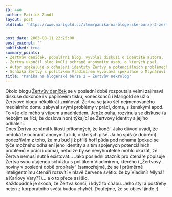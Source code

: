 ```yaml
---
ID: 440
author: Patrick Zandl
layout: post
oldlink: 'https://www.marigold.cz/item/panika-na-blogerske-burze-2-zertvuv-nekrolog

  '
post_date: 2003-08-11 22:25:00
post_excerpt: ''
published: true
summary_points:
- Žertvův deníček, populární blog, vyvolal diskusi o identitě autora.
- Žertva ukončil blog kvůli ochraně anonymity osob, o kterých psal.
- Autor spekuluje o odhalení identity Žertvy a potenciálních problémech.
- Schůzka Žertvy s politikem Vladimírem vyvolává spekulace o Mlynářovi.
title: "Panika na blogerské burze 2 – Žertvův nekrolog"
---
```


Okolo blogu <A href="http://zertva.bloguje.cz/" target=_blank>Žertvův deníček</A> se v poslední době rozpoutala velmi zajímavá diskuse dokonce i v papírovém tisku, koneckonců i Marigold se už o Žertvově blogu několikrát zmiňoval. Žertva se jako šéf nejmenovaného mediálního domu zabýval svými problémy v práci, doma, s ženskými apod. To vše dle mého s vtipem a nadhledem. Jenže ouha, rozvinula se diskuse (a nebojím se říci, že doslova hon) týkající se Žertvovy identity a jejího odhalení. <BR>Dnes Žertva oznámil k lítosti přítomných, že končí. Jako důvod uvádí, že nedokáže ochránit anonymitu lidí, o kterých píše. Já ho spíš (v dobrém) podezřívám z toho, že mu buď již příliš hoří půda pod nohama (pokud se týče možného odhalení jeho identity a s tím spojených potenciálních problémů v práci i doma), nebo že by se nevyhnutelně mohlo ukázat, že Žertva nemusí nutně existovat... Jako poslední otazník pro čtenáře popisuje Žertva svou utajenou schůzku s politikem Vladimírem, kterého i &#8222;Žertvovy noviny v poslední době propíraly&#8220; (samozřejmě, že se i průměrně inteligentnímu čtenáři rozsvítí v hlavě červené světlo: že by Vladimír Mlynář a Karlovy Vary??)... a o to přece asi šlo.<BR>Každopádně je škoda, že Žertva končí, i když to chápu. Jeho styl a postřehy nejen z korporátního světa budou chybět. Doufejme, že se objeví jinde ;)<BR>
